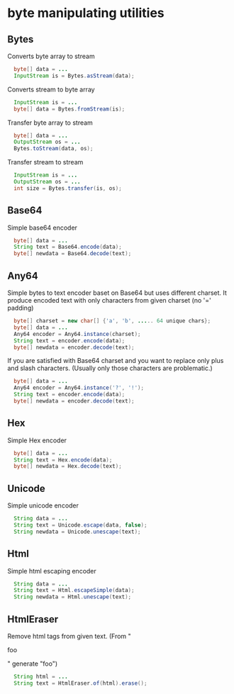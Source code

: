 
# byte manipulating utilities

## Bytes

Converts byte array to stream  
```java
  byte[] data = ...
  InputStream is = Bytes.asStream(data);
```

Converts stream to byte array
```java
  InputStream is = ...
  byte[] data = Bytes.fromStream(is);
```

Transfer byte array to stream
```java
  byte[] data = ...
  OutputStream os = ...
  Bytes.toStream(data, os);
```

Transfer stream to stream
```java
  InputStream is = ...
  OutputStream os = ...
  int size = Bytes.transfer(is, os);
```


## Base64

Simple base64 encoder

```java
  byte[] data = ...
  String text = Base64.encode(data);
  byte[] newdata = Base64.decode(text);
```

## Any64

Simple bytes to text encoder baset on Base64 but uses different charset.
It produce encoded text with only characters from given charset (no '=' 
padding)

```java
  byte[] charset = new char[] {'a', 'b', ..... 64 unique chars};
  byte[] data = ...
  Any64 encoder = Any64.instance(charset);
  String text = encoder.encode(data);
  byte[] newdata = encoder.decode(text);
```
If you are satisfied with Base64 charset and you want to replace only plus 
and slash characters. (Usually only those characters are problematic.)
```java
  byte[] data = ...
  Any64 encoder = Any64.instance('?', '!');
  String text = encoder.encode(data);
  byte[] newdata = encoder.decode(text);
```

## Hex

Simple Hex encoder

```java
  byte[] data = ...
  String text = Hex.encode(data);
  byte[] newdata = Hex.decode(text);
```

## Unicode

Simple unicode encoder

```java
  String data = ...
  String text = Unicode.escape(data, false);
  String newdata = Unicode.unescape(text);
```


## Html

Simple html escaping encoder

```java
  String data = ...
  String text = Html.escapeSimple(data);
  String newdata = Html.unescape(text);
```


## HtmlEraser

Remove html tags from given text. (From "<p>foo</p>" generate "foo")

```java
  String html = ...
  String text = HtmlEraser.of(html).erase();
```

